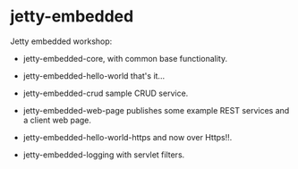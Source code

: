 # jetty-embedded

Jetty embedded workshop:

- jetty-embedded-core, with common base functionality.

- jetty-embedded-hello-world that's it...

- jetty-embedded-crud sample CRUD service.

- jetty-embedded-web-page publishes some example REST services and a client web page.

- jetty-embedded-hello-world-https and now over Https!!.

- jetty-embedded-logging with servlet filters.

